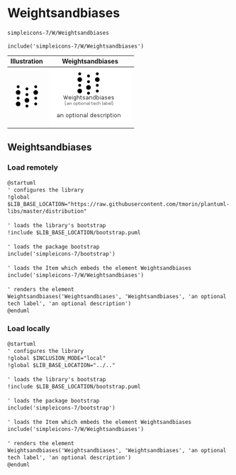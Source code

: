 # Weightsandbiases


```text
simpleicons-7/W/Weightsandbiases
```

```text
include('simpleicons-7/W/Weightsandbiases')
```



| Illustration | Weightsandbiases |
| :---: | :---: |
| ![illustration for Illustration](../../simpleicons-7/W/Weightsandbiases.png) | ![illustration for Weightsandbiases](../../simpleicons-7/W/Weightsandbiases.Local.png) |




## Weightsandbiases

### Load remotely
```plantuml
@startuml
' configures the library
!global $LIB_BASE_LOCATION="https://raw.githubusercontent.com/tmorin/plantuml-libs/master/distribution"

' loads the library's bootstrap
!include $LIB_BASE_LOCATION/bootstrap.puml

' loads the package bootstrap
include('simpleicons-7/bootstrap')

' loads the Item which embeds the element Weightsandbiases
include('simpleicons-7/W/Weightsandbiases')

' renders the element
Weightsandbiases('Weightsandbiases', 'Weightsandbiases', 'an optional tech label', 'an optional description')
@enduml
```

### Load locally
```plantuml
@startuml
' configures the library
!global $INCLUSION_MODE="local"
!global $LIB_BASE_LOCATION="../.."

' loads the library's bootstrap
!include $LIB_BASE_LOCATION/bootstrap.puml

' loads the package bootstrap
include('simpleicons-7/bootstrap')

' loads the Item which embeds the element Weightsandbiases
include('simpleicons-7/W/Weightsandbiases')

' renders the element
Weightsandbiases('Weightsandbiases', 'Weightsandbiases', 'an optional tech label', 'an optional description')
@enduml
```

